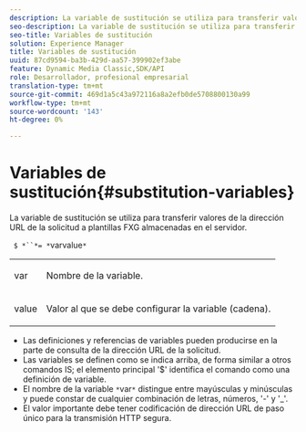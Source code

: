 ```yaml
---
description: La variable de sustitución se utiliza para transferir valores de la dirección URL de la solicitud a plantillas FXG almacenadas en el servidor.
seo-description: La variable de sustitución se utiliza para transferir valores de la dirección URL de la solicitud a plantillas FXG almacenadas en el servidor.
seo-title: Variables de sustitución
solution: Experience Manager
title: Variables de sustitución
uuid: 87cd9594-ba3b-429d-aa57-399902ef3abe
feature: Dynamic Media Classic,SDK/API
role: Desarrollador, profesional empresarial
translation-type: tm+mt
source-git-commit: 469d1a5c43a972116a8a2efb0de5708800130a99
workflow-type: tm+mt
source-wordcount: '143'
ht-degree: 0%

---
```



# Variables de sustitución{#substitution-variables}

La variable de sustitución se utiliza para transferir valores de la dirección URL de la solicitud a plantillas FXG almacenadas en el servidor.

` $ *``*= *`varvalue`*`

<table id="simpletable_76B381800C0D411F87CD551FC30B0579"> 
 <tr class="strow"> 
  <td class="stentry"> <p> <span class="codeph"> <span class="varname"> var  </span> </span> </p> </td> 
  <td class="stentry"> <p>Nombre de la variable. </p> </td> 
 </tr> 
 <tr class="strow"> 
  <td class="stentry"> <p> <span class="codeph"> <span class="varname"> value  </span> </span> </p> </td> 
  <td class="stentry"> <p>Valor al que se debe configurar la variable (cadena). </p> </td> 
 </tr> 
</table>

* Las definiciones y referencias de variables pueden producirse en la parte de consulta de la dirección URL de la solicitud.
* Las variables se definen como se indica arriba, de forma similar a otros comandos IS; el elemento principal &#39;$&#39; identifica el comando como una definición de variable.
* El nombre de la variable `*`var`*` distingue entre mayúsculas y minúsculas y puede constar de cualquier combinación de letras, números, &#39;-&#39; y &#39;_&#39;.
* El valor importante debe tener codificación de dirección URL de paso único para la transmisión HTTP segura.

